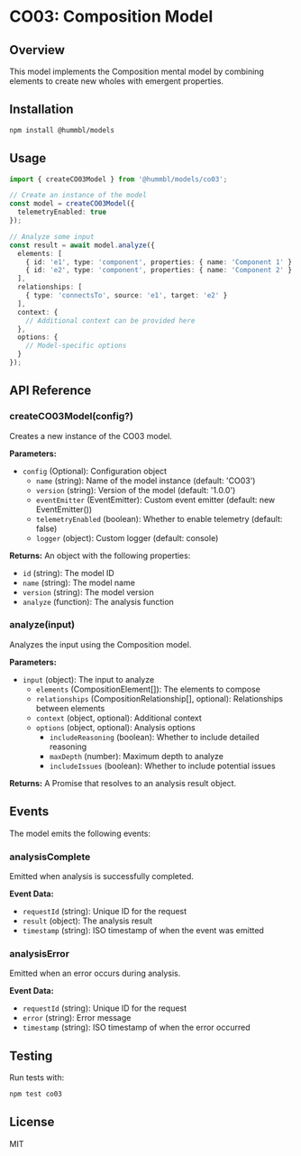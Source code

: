 # CO03: Composition Model

## Overview
This model implements the Composition mental model by combining elements to create new wholes with emergent properties.

## Installation

```bash
npm install @hummbl/models
```

## Usage

```typescript
import { createCO03Model } from '@hummbl/models/co03';

// Create an instance of the model
const model = createCO03Model({
  telemetryEnabled: true
});

// Analyze some input
const result = await model.analyze({
  elements: [
    { id: 'e1', type: 'component', properties: { name: 'Component 1' } },
    { id: 'e2', type: 'component', properties: { name: 'Component 2' } }
  ],
  relationships: [
    { type: 'connectsTo', source: 'e1', target: 'e2' }
  ],
  context: {
    // Additional context can be provided here
  },
  options: {
    // Model-specific options
  }
});
```

## API Reference

### createCO03Model(config?)

Creates a new instance of the CO03 model.

**Parameters:**
- `config` (Optional): Configuration object
  - `name` (string): Name of the model instance (default: 'CO03')
  - `version` (string): Version of the model (default: '1.0.0')
  - `eventEmitter` (EventEmitter): Custom event emitter (default: new EventEmitter())
  - `telemetryEnabled` (boolean): Whether to enable telemetry (default: false)
  - `logger` (object): Custom logger (default: console)

**Returns:**
An object with the following properties:
- `id` (string): The model ID
- `name` (string): The model name
- `version` (string): The model version
- `analyze` (function): The analysis function

### analyze(input)

Analyzes the input using the Composition model.

**Parameters:**
- `input` (object): The input to analyze
  - `elements` (CompositionElement[]): The elements to compose
  - `relationships` (CompositionRelationship[], optional): Relationships between elements
  - `context` (object, optional): Additional context
  - `options` (object, optional): Analysis options
    - `includeReasoning` (boolean): Whether to include detailed reasoning
    - `maxDepth` (number): Maximum depth to analyze
    - `includeIssues` (boolean): Whether to include potential issues

**Returns:**
A Promise that resolves to an analysis result object.

## Events

The model emits the following events:

### analysisComplete
Emitted when analysis is successfully completed.

**Event Data:**
- `requestId` (string): Unique ID for the request
- `result` (object): The analysis result
- `timestamp` (string): ISO timestamp of when the event was emitted

### analysisError
Emitted when an error occurs during analysis.

**Event Data:**
- `requestId` (string): Unique ID for the request
- `error` (string): Error message
- `timestamp` (string): ISO timestamp of when the error occurred

## Testing

Run tests with:

```bash
npm test co03
```

## License

MIT
